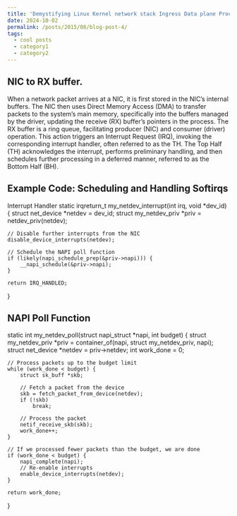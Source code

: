 ```yaml
---
title: 'Demystifying Linux Kernel network stack Ingress Data plane Processing'
date: 2024-10-02
permalink: /posts/2015/08/blog-post-4/
tags:
  - cool posts
  - category1
  - category2
---
```


## NIC to RX buffer.
 When a network packet arrives at a NIC, it is first stored in the NIC’s internal buffers. The NIC then uses Direct Memory Access (DMA) to transfer packets to the system’s main memory, specifically into the buffers managed by the driver, updating the receive (RX) buffer’s pointers in the process. The RX buffer is a ring queue, facilitating producer (NIC) and consumer (driver) operation. This action triggers an Interrupt Request (IRQ), invoking the corresponding interrupt handler, often referred to as the TH. The Top Half (TH) acknowledges the interrupt, performs preliminary handling, and then schedules further processing in a deferred manner,
referred to as the Bottom Half (BH).

## Example Code: Scheduling and Handling Softirqs
Interrupt Handler
static irqreturn_t my_netdev_interrupt(int irq, void *dev_id)
{
    struct net_device *netdev = dev_id;
    struct my_netdev_priv *priv = netdev_priv(netdev);

    // Disable further interrupts from the NIC
    disable_device_interrupts(netdev);

    // Schedule the NAPI poll function
    if (likely(napi_schedule_prep(&priv->napi))) {
        __napi_schedule(&priv->napi);
    }

    return IRQ_HANDLED;
}

## NAPI Poll Function
static int my_netdev_poll(struct napi_struct *napi, int budget)
{
    struct my_netdev_priv *priv = container_of(napi, struct my_netdev_priv, napi);
    struct net_device *netdev = priv->netdev;
    int work_done = 0;

    // Process packets up to the budget limit
    while (work_done < budget) {
        struct sk_buff *skb;

        // Fetch a packet from the device
        skb = fetch_packet_from_device(netdev);
        if (!skb)
            break;

        // Process the packet
        netif_receive_skb(skb);
        work_done++;
    }

    // If we processed fewer packets than the budget, we are done
    if (work_done < budget) {
        napi_complete(napi);
        // Re-enable interrupts
        enable_device_interrupts(netdev);
    }

    return work_done;
}
